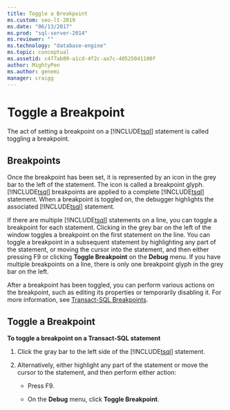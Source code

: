 ```yaml
---
title: Toggle a Breakpoint
ms.custom: seo-lt-2019
ms.date: "06/13/2017"
ms.prod: "sql-server-2014"
ms.reviewer: ""
ms.technology: "database-engine"
ms.topic: conceptual
ms.assetid: c477ab89-a1cd-4f2c-aa7c-40525041100f
author: MightyPen
ms.author: genemi
manager: craigg
---
```

# Toggle a Breakpoint
  The act of setting a breakpoint on a [!INCLUDE[tsql](../../includes/tsql-md.md)] statement is called toggling a breakpoint.  
  
## Breakpoints  
 Once the breakpoint has been set, it is represented by an icon in the grey bar to the left of the statement. The icon is called a breakpoint glyph. [!INCLUDE[tsql](../../includes/tsql-md.md)] breakpoints are applied to a complete [!INCLUDE[tsql](../../includes/tsql-md.md)] statement. When a breakpoint is toggled on, the debugger highlights the associated [!INCLUDE[tsql](../../includes/tsql-md.md)] statement.  
  
 If there are multiple [!INCLUDE[tsql](../../includes/tsql-md.md)] statements on a line, you can toggle a breakpoint for each statement. Clicking in the grey bar on the left of the window toggles a breakpoint on the first statement on the line. You can toggle a breakpoint in a subsequent statement by highlighting any part of the statement, or moving the cursor into the statement, and then either pressing F9 or clicking **Toggle Breakpoint** on the **Debug** menu. If you have multiple breakpoints on a line, there is only one breakpoint glyph in the grey bar on the left.  
  
 After a breakpoint has been toggled, you can perform various actions on the breakpoint, such as editing its properties or temporarily disabling it. For more information, see [Transact-SQL Breakpoints](transact-sql-breakpoints.md).  
  
## Toggle a Breakpoint  
 **To toggle a breakpoint on a Transact-SQL statement**  
  
1.  Click the gray bar to the left side of the [!INCLUDE[tsql](../../includes/tsql-md.md)] statement.  
  
2.  Alternatively, either highlight any part of the statement or move the cursor to the statement, and then perform either action:  
  
    -   Press F9.  
  
    -   On the **Debug** menu, click **Toggle Breakpoint**.  
  
  
